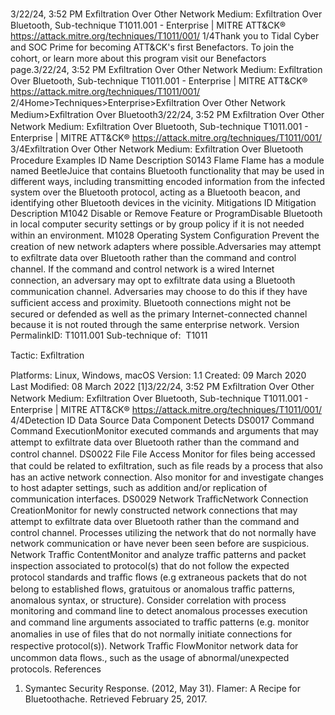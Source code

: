 3/22/24, 3:52 PM Exﬁltration Over Other Network Medium: Exﬁltration Over Bluetooth, Sub-technique T1011.001 - Enterprise | MITRE ATT&CK®
https://attack.mitre.org/techniques/T1011/001/ 1/4Thank you to Tidal Cyber and SOC Prime for becoming ATT&CK's ﬁrst Benefactors. To join the cohort, or learn more about this program visit our
Benefactors page.3/22/24, 3:52 PM Exﬁltration Over Other Network Medium: Exﬁltration Over Bluetooth, Sub-technique T1011.001 - Enterprise | MITRE ATT&CK®
https://attack.mitre.org/techniques/T1011/001/ 2/4Home>Techniques>Enterprise>Exﬁltration Over Other Network Medium>Exﬁltration Over Bluetooth3/22/24, 3:52 PM Exﬁltration Over Other Network Medium: Exﬁltration Over Bluetooth, Sub-technique T1011.001 - Enterprise | MITRE ATT&CK®
https://attack.mitre.org/techniques/T1011/001/ 3/4Exﬁltration Over Other Network Medium: Exﬁltration Over
Bluetooth
Procedure Examples
ID Name Description
S0143 Flame Flame has a module named BeetleJuice that contains Bluetooth functionality that may be used in different ways,
including transmitting encoded information from the infected system over the Bluetooth protocol, acting as a
Bluetooth beacon, and identifying other Bluetooth devices in the vicinity.
Mitigations
ID Mitigation Description
M1042 Disable or Remove Feature or
ProgramDisable Bluetooth in local computer security settings or by group policy if it is not needed
within an environment.
M1028 Operating System Conﬁguration Prevent the creation of new network adapters where possible.Adversaries may attempt to exﬁltrate data over Bluetooth rather than the command and control channel. If the command and control
network is a wired Internet connection, an adversary may opt to exﬁltrate data using a Bluetooth communication channel.
Adversaries may choose to do this if they have suﬃcient access and proximity. Bluetooth connections might not be secured or defended as
well as the primary Internet-connected channel because it is not routed through the same enterprise network.
Version PermalinkID: T1011.001
Sub-technique of:  T1011

Tactic: Exﬁltration

Platforms: Linux, Windows, macOS
Version: 1.1
Created: 09 March 2020
Last Modiﬁed: 08 March 2022
[1]3/22/24, 3:52 PM Exﬁltration Over Other Network Medium: Exﬁltration Over Bluetooth, Sub-technique T1011.001 - Enterprise | MITRE ATT&CK®
https://attack.mitre.org/techniques/T1011/001/ 4/4Detection
ID Data Source Data Component Detects
DS0017 Command Command
ExecutionMonitor executed commands and arguments that may attempt to exﬁltrate data over
Bluetooth rather than the command and control channel.
DS0022 File File Access Monitor for ﬁles being accessed that could be related to exﬁltration, such as ﬁle reads by
a process that also has an active network connection. Also monitor for and investigate
changes to host adapter settings, such as addition and/or replication of communication
interfaces.
DS0029 Network TraﬃcNetwork
Connection
CreationMonitor for newly constructed network connections that may attempt to exﬁltrate data
over Bluetooth rather than the command and control channel. Processes utilizing the
network that do not normally have network communication or have never been seen
before are suspicious.
Network Traﬃc
ContentMonitor and analyze traﬃc patterns and packet inspection associated to protocol(s) that
do not follow the expected protocol standards and traﬃc ﬂows (e.g extraneous packets
that do not belong to established ﬂows, gratuitous or anomalous traﬃc patterns,
anomalous syntax, or structure). Consider correlation with process monitoring and
command line to detect anomalous processes execution and command line arguments
associated to traﬃc patterns (e.g. monitor anomalies in use of ﬁles that do not normally
initiate connections for respective protocol(s)).
Network Traﬃc
FlowMonitor network data for uncommon data ﬂows., such as the usage of
abnormal/unexpected protocols.
References
1. Symantec Security Response. (2012, May 31). Flamer: A
Recipe for Bluetoothache. Retrieved February 25, 2017.